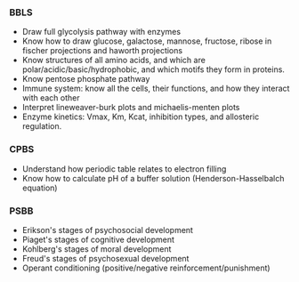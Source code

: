 ### BBLS

- Draw full glycolysis pathway with enzymes
- Know how to draw glucose, galactose, mannose, fructose, ribose in fischer projections and haworth projections
- Know structures of all amino acids, and which are polar/acidic/basic/hydrophobic, and which motifs they form in proteins.
- Know pentose phosphate pathway
- Immune system: know all the cells, their functions, and how they interact with each other
- Interpret lineweaver-burk plots and michaelis-menten plots
- Enzyme kinetics: Vmax, Km, Kcat, inhibition types, and allosteric regulation.


### CPBS

- Understand how periodic table relates to electron filling
- Know how to calculate pH of a buffer solution (Henderson-Hasselbalch equation)


### PSBB

- Erikson's stages of psychosocial development
- Piaget's stages of cognitive development
- Kohlberg's stages of moral development
- Freud's stages of psychosexual development
- Operant conditioning (positive/negative reinforcement/punishment)